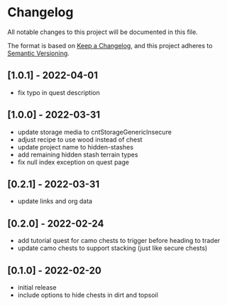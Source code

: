 # Changelog

All notable changes to this project will be documented in this file.

The format is based on [Keep a Changelog](https://keepachangelog.com/en/1.0.0/),
and this project adheres to [Semantic Versioning](https://semver.org/spec/v2.0.0.html).

## [1.0.1] - 2022-04-01

- fix typo in quest description

## [1.0.0] - 2022-03-31

- update storage media to cntStorageGenericInsecure
- adjust recipe to use wood instead of chest
- update project name to hidden-stashes
- add remaining hidden stash terrain types
- fix null index exception on quest page

## [0.2.1] - 2022-03-31

- update links and org data

## [0.2.0] - 2022-02-24

- add tutorial quest for camo chests to trigger before heading to trader
- update camo chests to support stacking (just like secure chests)

## [0.1.0] - 2022-02-20

- initial release
- include options to hide chests in dirt and topsoil
